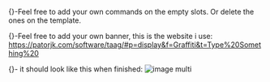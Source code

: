 {}-Feel free to add your own commands on the empty slots. Or delete the ones on the template.
             
             
                               
{}-Feel free to add your own banner, this is the website i use:
https://patorjk.com/software/taag/#p=display&f=Graffiti&t=Type%20Something%20 
               
               
                   
{}- it should look like this when finished:
 ![image multi](https://github.com/user-attachments/assets/726c7f2f-b9fa-4cef-acf7-b51693b26119)

